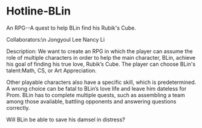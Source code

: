 # Hotline-BLin
An RPG--A quest to help BLin find his Rubik's Cube.

Collaborators:\n
Jongyoul Lee
Nancy Li

Description:
We want to create an RPG in which the player can assume the role of multiple characters in 
order to help the main character, BLin, achieve his goal of finding his true love, Rubik’s Cube. 
The player can choose BLin's talent:Math, CS, or Art Appreciation.

Other playable characters also have a specific skill, which is predetermined. A wrong choice can be fatal to 
BLin’s love life and leave him dateless for Prom. BLin has to complete multiple quests, such as 
assembling a team among those available, battling opponents and answering questions correctly.

Will BLin be able to save his damsel in distress?

